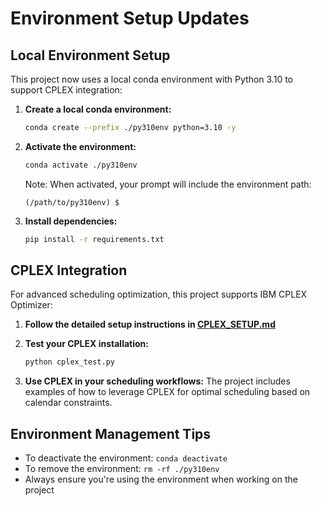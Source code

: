 # Environment Setup Updates

## Local Environment Setup

This project now uses a local conda environment with Python 3.10 to support CPLEX integration:

1. **Create a local conda environment:**
   ```bash
   conda create --prefix ./py310env python=3.10 -y
   ```

2. **Activate the environment:**
   ```bash
   conda activate ./py310env
   ```
   
   Note: When activated, your prompt will include the environment path:
   ```
   (/path/to/py310env) $
   ```

3. **Install dependencies:**
   ```bash
   pip install -r requirements.txt
   ```

## CPLEX Integration

For advanced scheduling optimization, this project supports IBM CPLEX Optimizer:

1. **Follow the detailed setup instructions in [CPLEX_SETUP.md](CPLEX_SETUP.md)**

2. **Test your CPLEX installation:**
   ```bash
   python cplex_test.py
   ```

3. **Use CPLEX in your scheduling workflows:**
   The project includes examples of how to leverage CPLEX for optimal scheduling based on calendar constraints.

## Environment Management Tips

- To deactivate the environment: `conda deactivate`
- To remove the environment: `rm -rf ./py310env`
- Always ensure you're using the environment when working on the project 